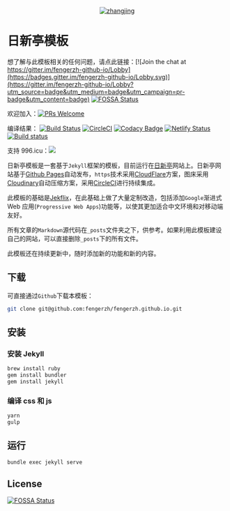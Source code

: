 <p align="center">
  <a href="https://www.fengerzh.com/">
    <img alt="zhangjing" src="/assets/img/icons/android-chrome-192x192.png" />
  </a>
</p>

# 日新亭模板

想了解与此模板相关的任何问题，请点此链接：[![Join the chat at https://gitter.im/fengerzh-github-io/Lobby](https://badges.gitter.im/fengerzh-github-io/Lobby.svg)](https://gitter.im/fengerzh-github-io/Lobby?utm_source=badge&utm_medium=badge&utm_campaign=pr-badge&utm_content=badge)
[![FOSSA Status](https://app.fossa.io/api/projects/git%2Bgithub.com%2Ffengerzh%2Ffengerzh.github.io.svg?type=shield)](https://app.fossa.io/projects/git%2Bgithub.com%2Ffengerzh%2Ffengerzh.github.io?ref=badge_shield)

欢迎加入：[![PRs Welcome](https://img.shields.io/badge/PRs-welcome-brightgreen.svg?style=flat-square)](http://makeapullrequest.com)

编译结果：
[![Build Status](https://semaphoreci.com/api/v1/fengerzh/fengerzh-github-io/branches/master/shields_badge.svg)](https://semaphoreci.com/fengerzh/fengerzh-github-io)
[![CircleCI](https://circleci.com/gh/fengerzh/fengerzh.github.io.svg?style=svg)](https://circleci.com/gh/fengerzh/fengerzh.github.io)
[![Codacy Badge](https://api.codacy.com/project/badge/Grade/37c78fba3d724be09bab853b9e84f91f)](https://www.codacy.com/app/fengerzh/fengerzh.github.io?utm_source=github.com&utm_medium=referral&utm_content=fengerzh/fengerzh.github.io&utm_campaign=Badge_Grade)
[![Netlify Status](https://api.netlify.com/api/v1/badges/4af97c85-c94b-4df1-8832-184020a7d0c5/deploy-status)](https://app.netlify.com/sites/fengerzh/deploys)
[![Build status](https://ci.appveyor.com/api/projects/status/0e8iejyct7g7a3dv?svg=true)](https://ci.appveyor.com/project/fengerzh/fengerzh-github-io)

支持 996.icu：<a href="https://996.icu"><img src="https://img.shields.io/badge/support-996.icu-red.svg"></a>

日新亭模板是一套基于`Jekyll`框架的模板，目前运行在[日新亭](https://www.fengerzh.com)网站上。日新亭网站基于[Github Pages](https://pages.github.com/)自动发布，`https`技术采用[CloudFlare](http://cloudflare.com/)方案，图床采用[Cloudinary](https://cloudinary.com/)自动压缩方案，采用[CircleCI](https://circleci.com/)进行持续集成。

此模板的基础是[Jekflix](https://github.com/thiagorossener/jekflix-template)，在此基础上做了大量定制改造，包括添加`Google`渐进式 Web 应用(`Progressive Web Apps`)功能等，以使其更加适合中文环境和对移动端友好。

所有文章的`Markdown`源代码在`_posts`文件夹之下，供参考。如果利用此模板建设自己的网站，可以直接删除`_posts`下的所有文件。

此模板还在持续更新中，随时添加新的功能和新的内容。

## 下载

可直接通过`Github`下载本模板：

```bash
git clone git@github.com:fengerzh/fengerzh.github.io.git
```

## 安装

### 安装 Jekyll

```bash
brew install ruby
gem install bundler
gem install jekyll
```

### 编译 css 和 js

```bash
yarn
gulp
```

## 运行

```bash
bundle exec jekyll serve
```


## License
[![FOSSA Status](https://app.fossa.io/api/projects/git%2Bgithub.com%2Ffengerzh%2Ffengerzh.github.io.svg?type=large)](https://app.fossa.io/projects/git%2Bgithub.com%2Ffengerzh%2Ffengerzh.github.io?ref=badge_large)